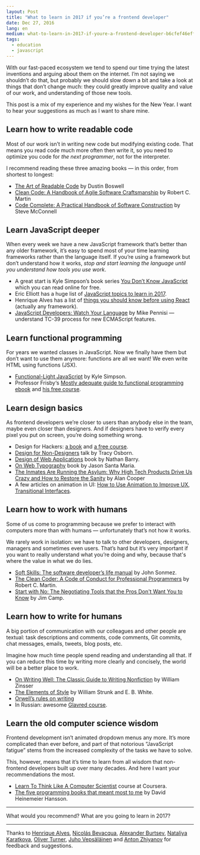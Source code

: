 ```yaml
---
layout: Post
title: "What to learn in 2017 if you’re a frontend developer"
date: Dec 27, 2016
lang: en
medium: what-to-learn-in-2017-if-youre-a-frontend-developer-b6cfef46effd
tags:
  - education
  - javascript
---
```


With our fast-paced ecosystem we tend to spend our time trying the latest inventions and arguing about them on the internet. I’m not saying we shouldn’t do that, but probably we should slow down a bit and take a look at things that don’t change much: they could greatly improve quality and value of our work, and understanding of those new tools.

This post is a mix of my experience and my wishes for the New Year. I want to hear your suggestions as much as I want to share mine.

## Learn how to write readable code

Most of our work isn’t in writing new code but modifying existing code. That means you read code much more often then write it, so you need to optimize you code for *the next programmer*, not for the interpreter.

I recommend reading these three amazing books — in this order, from shortest to longest:

* [The Art of Readable Code](https://www.amazon.com/gp/product/0596802293/) by Dustin Boswell
* [Clean Code: A Handbook of Agile Software Craftsmanship](https://www.amazon.com/Clean-Code-Handbook-Software-Craftsmanship/dp/0132350882/) by Robert C. Martin
* [Code Complete: A Practical Handbook of Software Construction](https://www.amazon.com/Code-Complete-Practical-Handbook-Construction/dp/0735619670/) by Steve McConnell

## Learn JavaScript deeper

When every week we have a new JavaScript framework that’s better than any older framework, it’s easy to spend most of your time learning frameworks rather than the language itself. If you’re using a framework but don’t understand how it works, *stop and start learning the language until you understand how tools you use work*.

* A great start is Kyle Simpson’s book series [You Don’t Know JavaScript](https://github.com/getify/You-Dont-Know-JS) which you can read online for free.
* Eric Elliott has a huge list of [JavaScript topics to learn in 2017](https://medium.com/javascript-scene/top-javascript-frameworks-topics-to-learn-in-2017-700a397b711#.zhnbn4rvg).
* Henrique Alves has a list of [things you should know before using React](http://alves.im/blog/before-dive-into-react.html) (actually any framework).
* [JavaScript Developers: Watch Your Language](https://bocoup.com/weblog/javascript-developers-watch-your-language) by Mike Pennisi — understand TC-39 process for new ECMAScript features.

## Learn functional programming

For years we wanted classes in JavaScript. Now we finally have them but don’t want to use them anymore: functions are all we want! We even write HTML using functions (JSX).

* [Functional-Light JavaScript](https://github.com/getify/Functional-Light-JS) by Kyle Simpson.
* Professor Frisby‘s [Mostly adequate guide to functional programming ebook](https://github.com/MostlyAdequate/mostly-adequate-guide) and [his free course](https://egghead.io/courses/professor-frisby-introduces-composable-functional-javascript).

## Learn design basics

As frontend developers we’re closer to users than anybody else in the team, maybe even closer than designers. And if designers have to verify every pixel you put on screen, you’re doing something wrong.

* Design for Hackers: [a book](https://www.amazon.com/Design-Hackers-Reverse-Engineering-Beauty-ebook/dp/B005J578EW) and [a free course](http://designforhackers.com/).
* [Design for Non-Designers](https://youtu.be/ZbrzdMaumNk) talk by Tracy Osborn.
* [Design of Web Applications](http://nathanbarry.com/webapps/) book by Nathan Barry.
* [On Web Typography](https://abookapart.com/products/on-web-typography) book by Jason Santa Maria.
* [The Inmates Are Running the Asylum: Why High Tech Products Drive Us Crazy and How to Restore the Sanity](https://www.amazon.com/Inmates-Are-Running-Asylum-Products-ebook/dp/B000OZ0N62/) by Alan Cooper
* A few articles on animation in UI: [How to Use Animation to Improve UX](http://babich.biz/how-to-use-animation-to-improve-ux/), [Transitional Interfaces](https://medium.com/@pasql/transitional-interfaces-926eb80d64e3#.igcwawszz).

## Learn how to work with humans

Some of us come to programming because we prefer to interact with computers more than with humans — unfortunately that’s not how it works.

We rarely work in isolation: we have to talk to other developers, designers, managers and sometimes even users. That’s hard but it’s very important if you want to really understand what you’re doing and why, because that's where the value in what we do lies.

* [Soft Skills: The software developer’s life manual](https://www.amazon.com/Soft-Skills-software-developers-manual/dp/1617292397/) by John Sonmez.
* [The Clean Coder: A Code of Conduct for Professional Programmers](https://www.amazon.com/Clean-Coder-Conduct-Professional-Programmers/dp/0137081073/) by Robert C. Martin.
* [Start with No: The Negotiating Tools that the Pros Don't Want You to Know](https://www.amazon.com/Start-No-Negotiating-Tools-that-ebook/dp/B003EY7JEE/) by Jim Camp.

## Learn how to write for humans

A big portion of communication with our colleagues and other people are textual: task descriptions and comments, code comments, Git commits, chat messages, emails, tweets, blog posts, etc.

Imagine how much time people spend reading and understanding all that. If you can reduce this time by writing more clearly and concisely, the world will be a better place to work.

* [On Writing Well: The Classic Guide to Writing Nonfiction](https://www.amazon.com/gp/product/0060891548/) by William Zinsser
* [The Elements of Style](https://www.amazon.com/Elements-Style-4th-William-Strunk/dp/0205313426/) by William Strunk and E. B. White.
* [Orwell’s rules on writing](http://www.economist.com/blogs/prospero/2013/07/george-orwell-writing)
* In Russian: awesome [Glavred course](http://maximilyahov.ru/glvrd-pro/).

## Learn the old computer science wisdom

Frontend development isn’t animated dropdown menus any more. It’s more complicated than ever before, and part of that notorious “JavaScript fatigue” stems from the increased complexity of the tasks we have to solve.

This, however, means that it’s time to learn from all wisdom that non-frontend developers built up over many decades. And here I want your recommendations the most.

* [Learn To Think Like A Computer Scientist](https://www.coursera.org/specializations/algorithms) course at Coursera.
* [The five programming books that meant most to me](https://signalvnoise.com/posts/3375-the-five-programming-books-that-meant-most-to-me) by David Heinemeier Hansson.

***

What would you recommend? What are you going to learn in 2017?

***

Thanks to [Henrique Alves](http://alves.im/), [Nicolás Bevacqua](https://ponyfoo.com/), [Alexander Burtsev](http://burtsev.me/), [Nataliya Karatkova](https://twitter.com/meuwka), [Oliver Turner](https://twitter.com/oliverturner), [Juho Vepsäläinen](http://survivejs.com/) and [Anton Zhiyanov](http://antonz.ru/) for feedback and suggestions.
